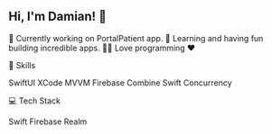  Hi, I'm Damian! 👋
------------------------------------------------------------

🔭 Currently working on PortalPatient app. 
🌱 Learning and having fun building incredible apps. 
👨‍💻 Love programming ❤️

💪 Skills

SwiftUI XCode MVVM Firebase Combine Swift Concurrency 

💻 Tech Stack

Swift Firebase Realm 

